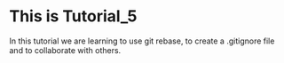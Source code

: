 # This is Tutorial_5

In this tutorial we are learning to use git rebase, to create a .gitignore file and to collaborate with others.
